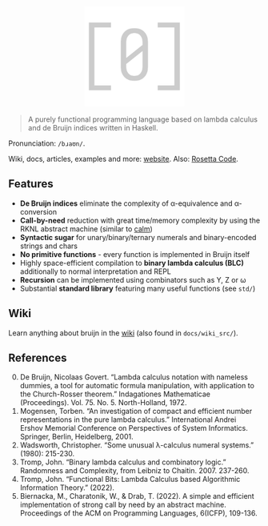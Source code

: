 <p align="center">
<img width="200" src="https://raw.githubusercontent.com/marvinborner/bruijn/main/docs/res/logo.png" alt="Bruijn logo"/>
</p>

> A purely functional programming language based on lambda calculus and
> de Bruijn indices written in Haskell.

Pronunciation: `/bɹaʊn/`.

Wiki, docs, articles, examples and more:
[website](https://bruijn.marvinborner.de). Also: [Rosetta
Code](https://rosettacode.org/wiki/Category:Bruijn).

## Features

- **De Bruijn indices** eliminate the complexity of α-equivalence and
  α-conversion
- **Call-by-need** reduction with great time/memory complexity by using
  the RKNL abstract machine (similar to
  [calm](https://github.com/marvinborner/calm/))
- **Syntactic sugar** for unary/binary/ternary numerals and
  binary-encoded strings and chars
- **No primitive functions** - every function is implemented in Bruijn
  itself
- Highly space-efficient compilation to **binary lambda calculus (BLC)**
  additionally to normal interpretation and REPL
- **Recursion** can be implemented using combinators such as Y, Z or ω
- Substantial **standard library** featuring many useful functions (see
  `std/`)

## Wiki

Learn anything about bruijn in the
[wiki](https://bruijn.marvinborner.de/wiki/) (also found in
`docs/wiki_src/`).

## References

0.  De Bruijn, Nicolaas Govert. “Lambda calculus notation with nameless
    dummies, a tool for automatic formula manipulation, with application
    to the Church-Rosser theorem.” Indagationes Mathematicae
    (Proceedings). Vol. 75. No. 5. North-Holland, 1972.
1.  Mogensen, Torben. “An investigation of compact and efficient number
    representations in the pure lambda calculus.” International Andrei
    Ershov Memorial Conference on Perspectives of System Informatics.
    Springer, Berlin, Heidelberg, 2001.
2.  Wadsworth, Christopher. “Some unusual λ-calculus numeral systems.”
    (1980): 215-230.
3.  Tromp, John. “Binary lambda calculus and combinatory logic.”
    Randomness and Complexity, from Leibniz to Chaitin. 2007. 237-260.
4.  Tromp, John. “Functional Bits: Lambda Calculus based Algorithmic
    Information Theory.” (2022).
5.  Biernacka, M., Charatonik, W., & Drab, T. (2022). A simple and
    efficient implementation of strong call by need by an abstract
    machine. Proceedings of the ACM on Programming Languages, 6(ICFP),
    109-136.
